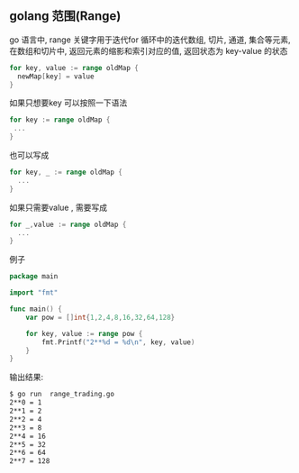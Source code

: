 ## golang 范围(Range)

go 语言中, range 关键字用于迭代for 循环中的迭代数组, 切片, 通道, 集合等元素, 在数组和切片中, 返回元素的缩影和索引对应的值, 返回状态为 key-value 的状态

```go
for key, value := range oldMap {
  newMap[key] = value
}
```

如果只想要key 可以按照一下语法

```go
for key := range oldMap {
 ... 
}
```

也可以写成

```go
for key, _ := range oldMap {
  ...
}
```

如果只需要value , 需要写成

```go
for _,value := range oldMap {
  ...
}
```

例子

```go
package main

import "fmt"

func main() {
	var pow = []int{1,2,4,8,16,32,64,128}

	for key, value := range pow {
		fmt.Printf("2**%d = %d\n", key, value)
	}
}
```

输出结果:

```bash
$ go run  range_trading.go
2**0 = 1
2**1 = 2
2**2 = 4
2**3 = 8
2**4 = 16
2**5 = 32
2**6 = 64
2**7 = 128
```


